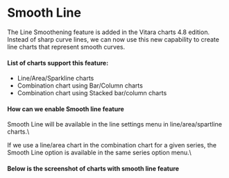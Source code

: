 # Smooth Line

The Line Smoothening feature is added in the Vitara charts 4.8 edition. Instead of sharp curve lines, we can now use this new capability to create line charts that represent smooth curves.

#### List of charts support this feature: <a href="#list-of-charts-support-this-feature" id="list-of-charts-support-this-feature"></a>

* Line/Area/Sparkline charts
* Combination chart using Bar/Column charts
* Combination chart using Stacked bar/column charts

#### How can we enable Smooth line feature <a href="#how-can-we-enable-smooth-line-feature" id="how-can-we-enable-smooth-line-feature"></a>

Smooth Line will be available in the line settings menu in line/area/spartline charts.\


If we use a line/area chart in the combination chart for a given series, the Smooth Line option is available in the same series option menu.\


#### Below is the screenshot of charts with smooth line feature <a href="#below-is-the-screenshot-of-charts-with-smooth-line-feature" id="below-is-the-screenshot-of-charts-with-smooth-line-feature"></a>
